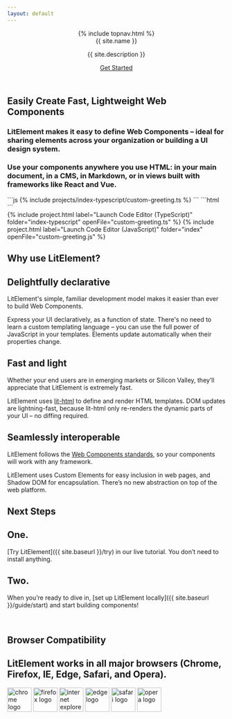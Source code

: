 ```yaml
---
layout: default
---
```


<header class="hero" markdown="0">
{% include topnav.html %}
<div class="wrapper">
<div class="hero-title">{{ site.name }}</div>
<p class="hero-caption">{{ site.description }}</p>
<a class="hero-link link-with-arrow" href="{{ site.baseurl }}/guide">Get Started</a>
</div>
</header>

<section id="section-snippet">
<div class="wrapper">
<h1 class="title">
Easily Create Fast, Lightweight Web Components
</h1>

<div class="responsive-row">

<div class="fixed-width-caption">
<h3 class="description">LitElement makes it easy to define Web Components – ideal for sharing elements across your organization or building a UI design system.</h3>
<h3 class="description">Use your components anywhere you use HTML: in your main document, in a CMS, in Markdown, or in views built with frameworks like React and Vue.</h3>
</div>


<div>
```js
{% include projects/index-typescript/custom-greeting.ts %}
```
```html
<custom-greeting name="Everyone"></custom-greeting>
```
</div>
</div>

<div class="inline-action-buttons">
{% include project.html label="Launch Code Editor (TypeScript)" folder="index-typescript" openFile="custom-greeting.ts" %}
{% include project.html label="Launch Code Editor (JavaScript)" folder="index" openFile="custom-greeting.js" %}
</div>

</div>
</section>

<section>
<div class="wrapper">

<h1 class="title">Why use LitElement?</h1>

<div class="responsive-row">
<div style="flex: 1">

<h2 class="caption">Delightfully declarative</h2>

LitElement's simple, familiar development model makes it easier than ever to build Web Components.

Express your UI declaratively, as a function of state. There's no need to learn a custom templating language – you can use the full power of JavaScript in your templates. Elements update automatically when their properties change.

</div>
<div style="flex: 1">

<h2 class="caption">Fast and light</h2>

Whether your end users are in emerging markets or Silicon Valley, they’ll appreciate that LitElement is extremely fast.

LitElement uses [lit-html](https://github.com/Polymer/lit-html) to define and render HTML templates. DOM updates are lightning-fast, because lit-html only re-renders the dynamic parts of your UI – no diffing required.

</div>
<div style="flex: 1">

<h2 class="caption">Seamlessly interoperable</h2>

LitElement follows the [Web Components standards](https://developer.mozilla.org/en-US/docs/Web/Web_Components), so your components will work with any framework.

LitElement uses Custom Elements for easy inclusion in web pages, and Shadow DOM for encapsulation. There’s no new abstraction on top of the web platform.

</div>
</div>
</div>
</section>


<section style="margin-bottom: 60px;">
<div class="wrapper">
<h1 class="title">Next Steps</h1>

<div class="responsive-row">

<div style="flex:1">
<h2 class="caption">One.</h2>
<p>[Try LitElement]({{ site.baseurl }}/try) in our live tutorial. You don’t need to install anything.</p>
</div>

<div style="flex:1">
<h2 class="caption">Two.</h2>
<p>When you’re ready to dive in, [set up LitElement locally]({{ site.baseurl }}/guide/start) and start building components!</p>
</div>

<div style="flex:1">
</div>

</div>
</div>
</section>

<section>
<div class="wrapper">

<h1 class="title">Browser Compatibility</h1>
<h2 class="description">LitElement works in all major browsers (Chrome, Firefox, IE, Edge, Safari, and Opera). </h2>
<div id="browser-thumbnails" style="margin-bottom: 20px;">
<img width="56" width="56" src="{{ site.baseurl }}/images/browsers/chrome_128x128.png" alt="chrome logo">
<img width="56" width="56" src="{{ site.baseurl }}/images/browsers/firefox_128x128.png" alt="firefox logo">
<img width="56" width="56" src="{{ site.baseurl }}/images/browsers/internet-explorer_128x128.png" alt="internet explorer logo">
<img width="56" width="56" src="{{ site.baseurl }}/images/browsers/edge_128x128.png" alt="edge logo">
<img width="56" width="56" src="{{ site.baseurl }}/images/browsers/safari_128x128.png" alt="safari logo">
<img width="56" width="56" src="{{ site.baseurl }}/images/browsers/opera_128x128.png" alt="opera logo">
</div>

</div>
</section>